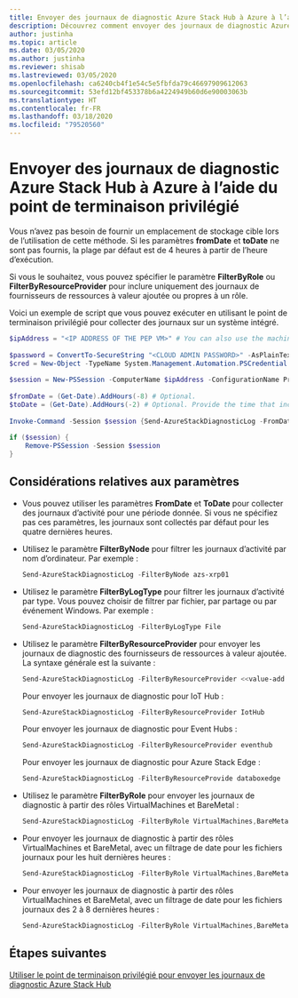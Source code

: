 ```yaml
---
title: Envoyer des journaux de diagnostic Azure Stack Hub à Azure à l’aide du point de terminaison privilégié
description: Découvrez comment envoyer des journaux de diagnostic Azure Stack Hub à Azure à l’aide du point de terminaison privilégié.
author: justinha
ms.topic: article
ms.date: 03/05/2020
ms.author: justinha
ms.reviewer: shisab
ms.lastreviewed: 03/05/2020
ms.openlocfilehash: ca6240cb4f1e54c5e5fbfda79c46697909612063
ms.sourcegitcommit: 53efd12bf453378b6a4224949b60d6e90003063b
ms.translationtype: HT
ms.contentlocale: fr-FR
ms.lasthandoff: 03/18/2020
ms.locfileid: "79520560"
---
```

# <a name="send-azure-stack-hub-diagnostic-logs-to-azure-using-the-privileged-endpoint-pep"></a>Envoyer des journaux de diagnostic Azure Stack Hub à Azure à l’aide du point de terminaison privilégié

Vous n’avez pas besoin de fournir un emplacement de stockage cible lors de l’utilisation de cette méthode. Si les paramètres **fromDate** et **toDate** ne sont pas fournis, la plage par défaut est de 4 heures à partir de l’heure d’exécution. 

Si vous le souhaitez, vous pouvez spécifier le paramètre **FilterByRole** ou **FilterByResourceProvider** pour inclure uniquement des journaux de fournisseurs de ressources à valeur ajoutée ou propres à un rôle. 

Voici un exemple de script que vous pouvez exécuter en utilisant le point de terminaison privilégié pour collecter des journaux sur un système intégré. 


```powershell
$ipAddress = "<IP ADDRESS OF THE PEP VM>" # You can also use the machine name instead of IP address. 
 
$password = ConvertTo-SecureString "<CLOUD ADMIN PASSWORD>" -AsPlainText -Force 
$cred = New-Object -TypeName System.Management.Automation.PSCredential ("<DOMAIN NAME>\CloudAdmin", $password) 
 
$session = New-PSSession -ComputerName $ipAddress -ConfigurationName PrivilegedEndpoint -Credential $cred 
 
$fromDate = (Get-Date).AddHours(-8) # Optional. 
$toDate = (Get-Date).AddHours(-2) # Optional. Provide the time that includes the period for your issue 
 
Invoke-Command -Session $session {Send-AzureStackDiagnosticLog -FromDate $using:fromDate -ToDate $using:toDate} 
 
if ($session) { 
    Remove-PSSession -Session $session 
} 
```

## <a name="parameter-considerations"></a>Considérations relatives aux paramètres 

* Vous pouvez utiliser les paramètres **FromDate** et **ToDate** pour collecter des journaux d’activité pour une période donnée. Si vous ne spécifiez pas ces paramètres, les journaux sont collectés par défaut pour les quatre dernières heures.

* Utilisez le paramètre **FilterByNode** pour filtrer les journaux d’activité par nom d’ordinateur. Par exemple :

  ```powershell
  Send-AzureStackDiagnosticLog -FilterByNode azs-xrp01
  ```

* Utilisez le paramètre **FilterByLogType** pour filtrer les journaux d’activité par type. Vous pouvez choisir de filtrer par fichier, par partage ou par événement Windows. Par exemple :

  ```powershell
  Send-AzureStackDiagnosticLog -FilterByLogType File
  ```

* Utilisez le paramètre **FilterByResourceProvider** pour envoyer les journaux de diagnostic des fournisseurs de ressources à valeur ajoutée. La syntaxe générale est la suivante :
 
  ```powershell
  Send-AzureStackDiagnosticLog -FilterByResourceProvider <<value-add RP name>>
  ```
 
  Pour envoyer les journaux de diagnostic pour IoT Hub : 

  ```powershell
  Send-AzureStackDiagnosticLog -FilterByResourceProvider IotHub
  ```
 
  Pour envoyer les journaux de diagnostic pour Event Hubs :

  ```powershell
  Send-AzureStackDiagnosticLog -FilterByResourceProvider eventhub
  ```
 
  Pour envoyer les journaux de diagnostic pour Azure Stack Edge :

  ```powershell
  Send-AzureStackDiagnosticLog -FilterByResourceProvide databoxedge
  ```

* Utilisez le paramètre **FilterByRole** pour envoyer les journaux de diagnostic à partir des rôles VirtualMachines et BareMetal :

  ```powershell
  Send-AzureStackDiagnosticLog -FilterByRole VirtualMachines,BareMetal
  ```

* Pour envoyer les journaux de diagnostic à partir des rôles VirtualMachines et BareMetal, avec un filtrage de date pour les fichiers journaux pour les huit dernières heures :

  ```powershell
  Send-AzureStackDiagnosticLog -FilterByRole VirtualMachines,BareMetal -FromDate (Get-Date).AddHours(-8)
  ```

* Pour envoyer les journaux de diagnostic à partir des rôles VirtualMachines et BareMetal, avec un filtrage de date pour les fichiers journaux des 2 à 8 dernières heures :

  ```powershell
  Send-AzureStackDiagnosticLog -FilterByRole VirtualMachines,BareMetal -FromDate (Get-Date).AddHours(-8) -ToDate (Get-Date).AddHours(-2)
  ```


## <a name="next-steps"></a>Étapes suivantes

[Utiliser le point de terminaison privilégié pour envoyer les journaux de diagnostic Azure Stack Hub](azure-stack-get-azurestacklog.md)
